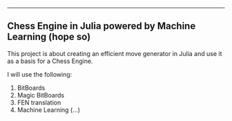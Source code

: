 -------------------------
Chess Engine in Julia
powered by Machine Learning (hope so)
-------------------------

This project is about creating an efficient move generator in Julia and use it as a basis for a Chess Engine.

I will use the following:
1) BitBoards
2) Magic BitBoards
3) FEN translation
4) Machine Learning (...)
